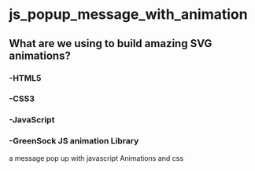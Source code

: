 # js_popup_message_with_animation


## What are we using to build amazing SVG animations?

### -HTML5
### -CSS3
### -JavaScript
### -GreenSock JS    animation Library 
a message pop up with javascript Animations and css  
